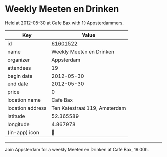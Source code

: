 # Weekly Meeten en Drinken
Held at 2012-05-30 at Cafe Bax with 19 Appsterdammers.
        
|Key|Value
|---|---|
|id|[61601522](https://www.meetup.com/appsterdam/events/61601522/)|
|name|Weekly Meeten en Drinken|
|organizer|Appsterdam|
|attendees|19|
|begin date|2012-05-30|
|end date|2012-05-30|
|price|0|
|location name|Cafe Bax|
|location address|Ten Katestraat 119, Amsterdam|
|latitude|52.365589|
|longitude|4.867978|
|(in-app) icon|🍺|

---

Join Appsterdam for a weekly Meeten en Drinken at Café Bax, 19.00h.


